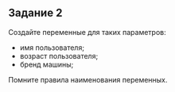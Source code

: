 ## Задание 2

Создайте переменные для таких параметров:
- имя пользователя;
- возраст пользователя;
- бренд машины;

Помните правила наименования переменных.